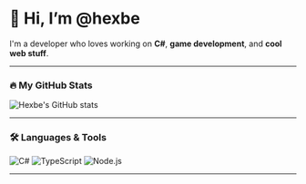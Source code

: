 # 👋 Hi, I’m @hexbe

I'm a developer who loves working on **C#**, **game development**, and **cool web stuff**.

---

### 🔥 My GitHub Stats
![Hexbe's GitHub stats](https://github-readme-stats-one-tau-83.vercel.app/api?username=hexbe&hide=contribs,prs&show_icons=true&theme=tokyonight)

---

### 🛠️ Languages & Tools
![C#](https://img.shields.io/badge/c%23-%23239120.svg?style=for-the-badge&logo=csharp&logoColor=white)
![TypeScript](https://img.shields.io/badge/typescript-%23007ACC.svg?style=for-the-badge&logo=typescript&logoColor=white)
![Node.js](https://img.shields.io/badge/node.js-%2343853D.svg?style=for-the-badge&logo=node.js&logoColor=white)

---

